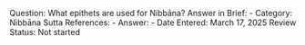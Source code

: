 Question: What epithets are used for Nibbāna?
Answer in Brief: -
 Category: Nibbāna
Sutta References: -
Answer: -
Date Entered: March 17, 2025
Review Status: Not started
